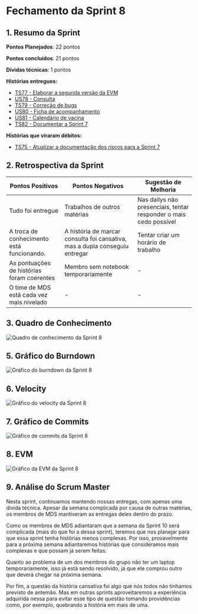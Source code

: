 # Fechamento da Sprint 8

## 1. Resumo da Sprint

__Pontos Planejados__: 22 pontos

__Pontos concluídos__: 21 pontos

__Dívidas técnicas__: 1 pontos

__Histórias entregues:__

- [TS77 - Elaborar a segunda versão da EVM](https://github.com/fga-gpp-mds/2018.1-Dr-Down/issues/185)
- [US78 - Consulta](https://github.com/fga-gpp-mds/2018.1-Dr-Down/issues/186)
- [TS79 - Correção de bugs](https://github.com/fga-gpp-mds/2018.1-Dr-Down/issues/187)
- [US80 - Ficha de acompanhamento](https://github.com/fga-gpp-mds/2018.1-Dr-Down/issues/188)
- [US81 - Calendário de vacina](https://github.com/fga-gpp-mds/2018.1-Dr-Down/issues/189)
- [TS82 - Documentar a Sprint 7](https://github.com/fga-gpp-mds/2018.1-Dr-Down/issues/191)

__Histórias que viraram débitos:__

- [TS75 - Atualizar a documentação dos riscos para a Sprint 7](https://github.com/fga-gpp-mds/2018.1-Dr-Down/issues/167)

## 2. Retrospectiva da Sprint

| Pontos Positivos | Pontos Negativos | Sugestão de Melhoria |
| ----- | ----- | ---- |
| Tudo foi entregue | Trabalhos de outros matérias | Nas dailys não presenciais, tentar responder o mais cedo possível |
| A troca de conhecimento está funcionando. | A história de marcar consulta foi cansativa, mas a dupla conseguiu entregar | Tentar criar um horário de trabalho |
| As pontuações de histórias foram coerentes | Membro sem notebook temporariamente | - |
| O time de MDS está cada vez mais nivelado | - | - |


## 3. Quadro de Conhecimento

![Quadro de conhecimento da Sprint 8](https://uploaddeimagens.com.br/images/001/409/436/full/quadro_conhecimento_S8.png?1525874883)

## 5. Gráfico do Burndown

![Gráfico do burndown da Sprint 8](https://uploaddeimagens.com.br/images/001/403/383/full/burndown_S8.png?1525482311)

## 6. Velocity

![Gráfico do velocity da Sprint 8](https://uploaddeimagens.com.br/images/001/403/385/full/velocity_S8.png?1525482341)

## 7. Gráfico de Commits

![Gráfico de commits da Sprint 8](https://uploaddeimagens.com.br/images/001/403/387/full/commits_S8.png?1525482367)

## 8. EVM

![Gráfico da EVM da Sprint 8](https://uploaddeimagens.com.br/images/001/403/395/full/evm_S8.png?1525482754)

## 9. Análise do Scrum Master

Nesta sprint, continuamos mantendo nossas entregas, com apenas uma dívida técnica. Apesar da semana complicada por causa de outras matérias, os membros de MDS mantiveram as entregas deles dentro do prazo.

Como os membros de MDS adiantaram que a semana da Sprint 10 será complicada (mais do que foi a dessa sprint), teremos que nos planejar para que essa sprint tenha histórias menos complexas. Por isso, provavelmente para a próxima semana adiantaremos histórias que consideramos mais complexas e que possam já serem feitas.

Quanto ao problema de um dos membros do grupo não ter um laptop temporariamente, isso já está sendo resolvido, já que ele comprou outro que deverá chegar na próxima semana.

Por fim, a questão da história cansativa foi algo que nós todos não tínhamos previsto de antemão. Mas em outras sprints aproveitaremos a experiência adquirida nessa para evitar esse tipo de questão tomando providências como, por exemplo, quebrando a história em mais de uma.
